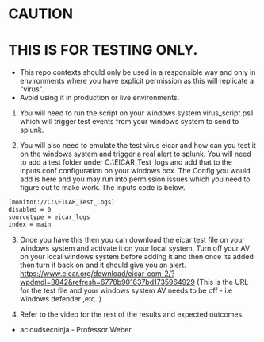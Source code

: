 # CAUTION #

# THIS IS FOR TESTING ONLY.
- This repo contexts should only be used in a responsible way and only in environments where you have explicit permission as this will replicate a "virus".
- Avoid using it in production or live environments.

1. You will need to run the script on your windows system virus_script.ps1 which will trigger test events from your windows system to send to splunk.

2. You will also need to emulate the test virus eicar and how can you test it on the windows system and trigger a real alert to splunk. You will need to add a test folder under C:\EICAR_Test_logs and add that to the inputs.conf configuration on your windows box. The Config you would add is here and you may run into permission issues which you need to figure out to make work. The inputs code is below.

```bash
[monitor://C:\EICAR_Test_Logs]
disabled = 0
sourcetype = eicar_logs
index = main
```

3. Once you have this then you can download the eicar test file on your windows system and activate it on your local system. Turn off your AV on your local windows system before adding it and then once its added then turn it back on and it should give you an alert. https://www.eicar.org/download/eicar-com-2/?wpdmdl=8842&refresh=6778b901837bd1735964929 (This is the URL for the test file and your windows system AV needs to be off - i.e windows defender ,etc. )

4. Refer to the video for the rest of the results and expected outcomes.

- acloudsecninja - Professor Weber